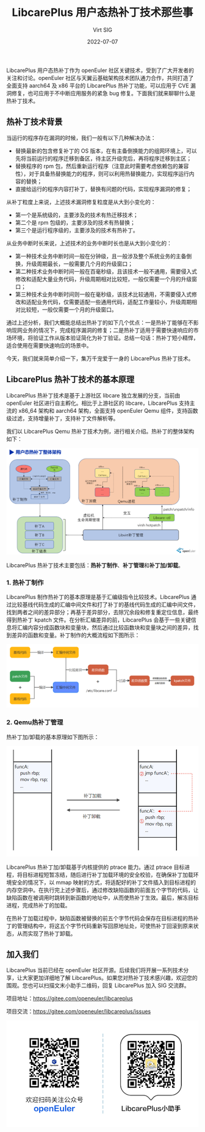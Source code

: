 ﻿---
title: LibcarePlus 用户态热补丁技术那些事
category: blog 
date: 2022-07-07
tags:
    - LibcarePlus
    - CVE
archives: 2022-07
author: Virt SIG
summary: openEuler 社区与天翼云基础架构技术团队通力合作，共同打造了全面支持 aarch64 及 x86 平台的 LibcarePlus 热补丁功能，可以应用于 CVE 漏洞修复，也可应用于不中断应用服务的紧急 bug 修复。
---


LibcarePlus 用户态热补丁作为 openEuler 社区关键技术，受到了广大开发者的关注和讨论。openEuler 社区与天翼云基础架构技术团队通力合作，共同打造了全面支持 aarch64 及 x86 平台的 LibcarePlus 热补丁功能，可以应用于 CVE 漏洞修复，也可应用于不中断应用服务的紧急 bug 修复。下面我们就来聊聊什么是热补丁技术。

## 热补丁技术背景

当运行的程序存在漏洞的时候，我们一般有以下几种解决办法：

- 替换最新的包含修复补丁的 OS 版本，在有主备倒换能力的组网环境上，可以先将当前运行的程序迁移到备区，待主区升级完后，再将程序迁移到主区；
- 替换程序的 rpm 包，然后重新运行程序（注意此时需要考虑依赖包的兼容性），对于具备热替换能力的程序，则可以利用热替换能力，实现程序运行内容的替换；
- 直接给运行的程序内容打补丁，替换有问题的代码，实现程序漏洞的修复；

从补丁粒度上来说，上述技术漏洞修复粒度是从大到小变化的：
- 第一个是系统级的，主要涉及的技术有热迁移技术；
- 第二个是 rpm 包级的，主要涉及的技术有热替换；
- 第三个是运行程序级的，主要涉及的技术有热补丁。

从业务中断时长来说，上述技术的业务中断时长也是从大到小变化的：
- 第一种技术业务中断时间一般在分钟级，且一般涉及整个系统业务的主备倒换，升级周期最长，一般需要几个月的升级窗口；
- 第二种技术业务中断时间一般在百毫秒级，且该技术一般不通用，需要侵入式修改和适配大量业务代码，升级周期相对比较短，一般仅需要一个月的升级窗口；
- 第三种技术业务中断时间则一般在毫秒级，该技术比较通用，不需要侵入式修改和适配业务代码，仅需要适配一些通用代码，适配工作量较小，升级周期相对比较短，一般仅需要一个月的升级窗口。

通过上述分析，我们大概能总结出热补丁的如下几个优点：一是热补丁能够在不影响现网业务的情况下，完成程序漏洞的修复；二是热补丁适用于需要快速响应的市场环境，将验证工作从版本验证简化为补丁验证。总结一句话：热补丁短小精悍，适合使用在需要快速响应的场景中。

今天，我们就来简单介绍一下，集万千宠爱于一身的 LibcarePlus 热补丁技术。

## LibcarePlus 热补丁技术的基本原理

LibcarePlus 热补丁技术是基于上游社区 libcare 独立发展的分支，当前由 openEuler 社区进行自主孵化。相比于上游社区的 libcare，LibcarePlus 支持主流的 x86_64 架构和 aarch64 架构，全面支持 openEuler Qemu 组件，支持函数级过滤，支持增量补丁，支持补丁文件解析等。

我们以 LibcarePlus Qemu 热补丁技术为例，进行相关介绍。热补丁的整体架构如下：

<img src="./002.png">

LibcarePlus 热补丁技术主要包括：**热补丁制作**、**补丁管理**和**补丁加/卸载**。

### 1. 热补丁制作

LibcarePlus 制作热补丁的基本原理是基于汇编级指令比较技术。LibcarePlus 通过比较基线代码生成的汇编中间文件和打了补丁的基线代码生成的汇编中间文件，找到两者之间的差异部分；再基于差异部分，去除冗余段和修复重定位信息，最终得到热补丁 kpatch 文件。在分析汇编差异的前，LibcarePlus 会基于一些关键信息将汇编内容分成函数块和变量块，然后通过比较函数块和变量块之间的差异，找到差异的函数和变量。补丁制作的大概流程如下图所示：

<img src="./003.png">

### 2. Qemu热补丁管理

热补丁加/卸载的基本原理如下图所示：

<div style="text-align:center">

<img src="./004.png">

</div>

LibcarePlus 热补丁加/卸载基于内核提供的 ptrace 能力。通过 ptrace 目标进程，将目标进程短暂冻结，随后进行补丁加载环境的安全校验，在确保补丁加载环境安全的情况下，以 mmap 映射的方式，将适配好的补丁文件插入到目标进程的内存空洞中。在执行完上述步骤后，通过修改缺陷函数的前面五个字节的代码，让缺陷函数在被调用时跳转到新函数的地址中，从而使热补丁生效。最后，解冻目标进程，完成热补丁的加载。

在热补丁加载过程中，缺陷函数被替换的前五个字节代码会保存在目标进程的热补丁的管理结构中，将这五个字节代码重新写回原地址处，可使热补丁回滚到原来状态，从而实现了热补丁卸载。

## 加入我们

LibcarePlus 当前已经在 openEuler 社区开源。后续我们将开展一系列技术分享，让大家更加详细地了解 LibcarePlus。如果您对热补丁技术感兴趣，欢迎您的围观。您也可以扫描文末小助手二维码，回复 LibcarePlus 加入 SIG 交流群。

项目地址：<https://gitee.com/openeuler/libcareplus>

项目交流：<https://gitee.com/openeuler/libcareplus/issues>

<img src="./006.jpg">
